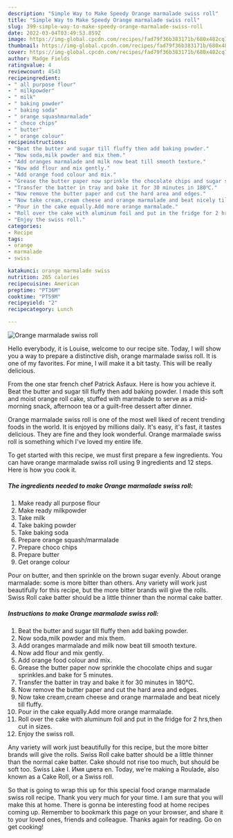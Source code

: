 ```yaml
---
description: "Simple Way to Make Speedy Orange marmalade swiss roll"
title: "Simple Way to Make Speedy Orange marmalade swiss roll"
slug: 399-simple-way-to-make-speedy-orange-marmalade-swiss-roll
date: 2022-03-04T03:49:53.859Z
image: https://img-global.cpcdn.com/recipes/fad79f36b383171b/680x482cq70/orange-marmalade-swiss-roll-recipe-main-photo.jpg
thumbnail: https://img-global.cpcdn.com/recipes/fad79f36b383171b/680x482cq70/orange-marmalade-swiss-roll-recipe-main-photo.jpg
cover: https://img-global.cpcdn.com/recipes/fad79f36b383171b/680x482cq70/orange-marmalade-swiss-roll-recipe-main-photo.jpg
author: Madge Fields
ratingvalue: 4
reviewcount: 4543
recipeingredient:
- " all purpose flour"
- " milkpowder"
- " milk"
- " baking powder"
- " baking soda"
- " orange squashmarmalade"
- " choco chips"
- " butter"
- " orange colour"
recipeinstructions:
- "Beat the butter and sugar till fluffy then add baking powder."
- "Now soda,milk powder and mix them."
- "Add oranges marmalade and milk now beat till smooth texture."
- "Now add flour and mix gently."
- "Add orange food colour and mix."
- "Grease the butter paper now sprinkle the chocolate chips and sugar sprinkles.and bake for 5 minutes."
- "Transfer the batter in tray and bake it for 30 minutes in 180℃."
- "Now remove the butter paper and cut the hard area and edges."
- "Now take cream,cream cheese and orange marmalade and beat nicely till fluffy."
- "Pour in the cake equally.Add more orange marmalade."
- "Roll over the cake with aluminum foil and put in the fridge for 2 hrs,then cut in sizes."
- "Enjoy the swiss roll."
categories:
- Recipe
tags:
- orange
- marmalade
- swiss

katakunci: orange marmalade swiss 
nutrition: 265 calories
recipecuisine: American
preptime: "PT36M"
cooktime: "PT59M"
recipeyield: "2"
recipecategory: Lunch

---
```



![Orange marmalade swiss roll](https://img-global.cpcdn.com/recipes/fad79f36b383171b/680x482cq70/orange-marmalade-swiss-roll-recipe-main-photo.jpg)

Hello everybody, it is Louise, welcome to our recipe site. Today, I will show you a way to prepare a distinctive dish, orange marmalade swiss roll. It is one of my favorites. For mine, I will make it a bit tasty. This will be really delicious.

From the one star french chef Patrick Asfaux. Here is how you achieve it. Beat the butter and sugar till fluffy then add baking powder. I made this soft and moist orange roll cake, stuffed with marmalade to serve as a mid-morning snack, afternoon tea or a guilt-free dessert after dinner.

Orange marmalade swiss roll is one of the most well liked of recent trending foods in the world. It is enjoyed by millions daily. It's easy, it's fast, it tastes delicious. They are fine and they look wonderful. Orange marmalade swiss roll is something which I've loved my entire life.


To get started with this recipe, we must first prepare a few ingredients. You can have orange marmalade swiss roll using 9 ingredients and 12 steps. Here is how you cook it.

<!--inarticleads1-->

##### The ingredients needed to make Orange marmalade swiss roll:

1. Make ready  all purpose flour
1. Make ready  milkpowder
1. Take  milk
1. Take  baking powder
1. Take  baking soda
1. Prepare  orange squash/marmalade
1. Prepare  choco chips
1. Prepare  butter
1. Get  orange colour


Pour on butter, and then sprinkle on the brown sugar evenly. About orange marmalade: some is more bitter than others. Any variety will work just beautifully for this recipe, but the more bitter brands will give the rolls. Swiss Roll cake batter should be a little thinner than the normal cake batter. 

<!--inarticleads2-->

##### Instructions to make Orange marmalade swiss roll:

1. Beat the butter and sugar till fluffy then add baking powder.
1. Now soda,milk powder and mix them.
1. Add oranges marmalade and milk now beat till smooth texture.
1. Now add flour and mix gently.
1. Add orange food colour and mix.
1. Grease the butter paper now sprinkle the chocolate chips and sugar sprinkles.and bake for 5 minutes.
1. Transfer the batter in tray and bake it for 30 minutes in 180℃.
1. Now remove the butter paper and cut the hard area and edges.
1. Now take cream,cream cheese and orange marmalade and beat nicely till fluffy.
1. Pour in the cake equally.Add more orange marmalade.
1. Roll over the cake with aluminum foil and put in the fridge for 2 hrs,then cut in sizes.
1. Enjoy the swiss roll.


Any variety will work just beautifully for this recipe, but the more bitter brands will give the rolls. Swiss Roll cake batter should be a little thinner than the normal cake batter. Cake should not rise too much, but should be soft too. Swiss Lake I. Имя цвета en. Today, we&#39;re making a Roulade, also known as a Cake Roll, or a Swiss roll. 

So that is going to wrap this up for this special food orange marmalade swiss roll recipe. Thank you very much for your time. I am sure that you will make this at home. There is gonna be interesting food at home recipes coming up. Remember to bookmark this page on your browser, and share it to your loved ones, friends and colleague. Thanks again for reading. Go on get cooking!
